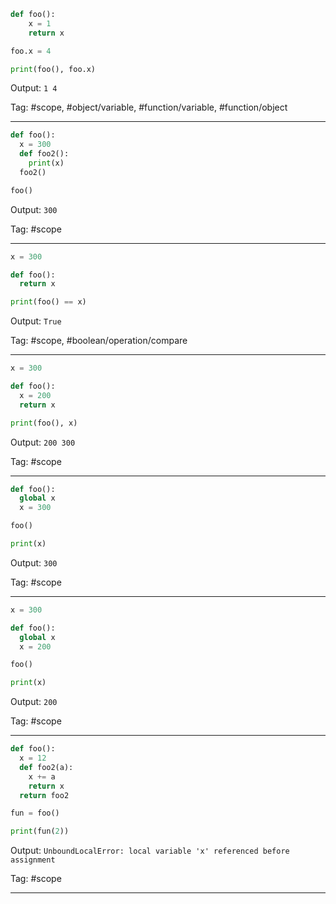 ```python
def foo():
    x = 1
    return x

foo.x = 4

print(foo(), foo.x)
```
Output: `1 4`

Tag: #scope, #object/variable, #function/variable, #function/object

---

```python
def foo():
  x = 300
  def foo2():
    print(x)
  foo2()

foo() 
```
Output: `300`

Tag: #scope

---

```python
x = 300

def foo():
  return x

print(foo() == x)
```
Output: `True`

Tag: #scope, #boolean/operation/compare

---

```python
x = 300

def foo():
  x = 200
  return x

print(foo(), x)
```
Output: `200 300`

Tag: #scope

---

```python
def foo():
  global x
  x = 300

foo()

print(x)
```
Output: `300`

Tag: #scope

---

```python
x = 300

def foo():
  global x
  x = 200

foo()

print(x) 
```
Output: `200`

Tag: #scope

---

```python
def foo():
  x = 12
  def foo2(a):
    x += a
    return x
  return foo2

fun = foo()

print(fun(2))
```
Output: `UnboundLocalError: local variable 'x' referenced before assignment`

Tag: #scope

---
